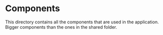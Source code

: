 # Components

This directory contains all the components that are used in the application. Bigger components than the ones in the shared folder.